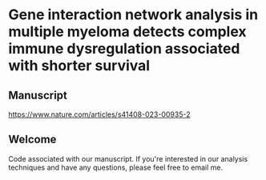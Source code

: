 # Gene interaction network analysis in multiple myeloma detects complex immune dysregulation associated with shorter survival

## Manuscript 
https://www.nature.com/articles/s41408-023-00935-2

## Welcome 
Code associated with our manuscript. If you're interested in our analysis techniques and have any questions, please feel free to email me. 

